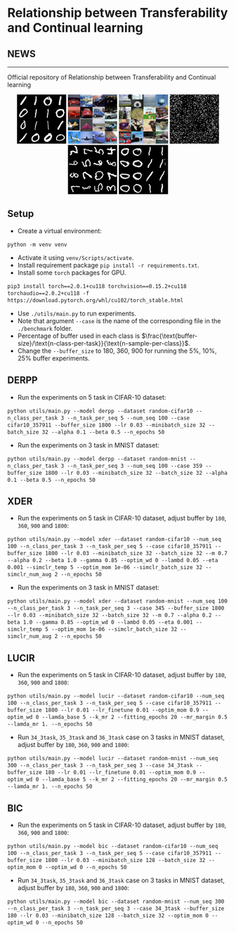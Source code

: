 # Relationship between Transferability and Continual learning

## NEWS

-----------------------------


Official repository of Relationship between Transferability and Continual learning

<p align="center">
  <img width="112" height="112" src="seq_mnist.gif" alt="Sequential MNIST">
  <img width="112" height="112" src="seq_cifar10.gif" alt="Sequential CIFAR-10">
  <img width="112" height="112" src="seq_tinyimg.gif" alt="Sequential TinyImagenet">
  <img width="112" height="112" src="perm_mnist.gif" alt="Permuted MNIST">
  <img width="112" height="112" src="rot_mnist.gif" alt="Rotated MNIST">
  <img width="112" height="112" src="mnist360.gif" alt="MNIST-360">
</p>

## Setup

+ Create a virtual environment:
```
python -m venv venv
```
+ Activate it using `venv/Scripts/activate`.
+ Install requirement package `pip install -r requirements.txt`.
+ Install some `torch` packages for GPU.
```
pip3 install torch==2.0.1+cu118 torchvision==0.15.2+cu118 torchaudio==2.0.2+cu118 -f https://download.pytorch.org/whl/cu102/torch_stable.html
```

+ Use `./utils/main.py` to run experiments.
+ Note that argument `--case` is the name of the corresponding file in the `./benchmark` folder.
+ Percentage of buffer used in each class is $\frac{\text{buffer-size}/\text{n-class-per-task}}{\text{n-sample-per-class}}$.
+ Change the `--buffer_size` to 180, 360, 900 for running the 5%, 10%, 25% buffer experiments.


## DERPP

+ Run the experiments on 5 task in CIFAR-10 dataset:
```
python utils/main.py --model derpp --dataset random-cifar10 --n_class_per_task 3 --n_task_per_seq 5 --num_seq 100 --case cifar10_357911 --buffer_size 1800 --lr 0.03 --minibatch_size 32 --batch_size 32 --alpha 0.1 --beta 0.5 --n_epochs 50
```
+ Run the experiments on 3 task in MNIST dataset:
```
python utils/main.py --model derpp --dataset random-mnist --n_class_per_task 3 --n_task_per_seq 3 --num_seq 100 --case 359 --buffer_size 1800 --lr 0.03 --minibatch_size 32 --batch_size 32 --alpha 0.1 --beta 0.5 --n_epochs 50
```

## XDER

+ Run the experiments on 5 task in CIFAR-10 dataset, adjust buffer by `180`, `360`, `900` and `1800`:
```
python utils/main.py --model xder --dataset random-cifar10 --num_seq 100 --n_class_per_task 3 --n_task_per_seq 5 --case cifar10_357911 --buffer_size 1800 --lr 0.03 --minibatch_size 32 --batch_size 32 --m 0.7 --alpha 0.2 --beta 1.0 --gamma 0.85 --optim_wd 0 --lambd 0.05 --eta 0.001 --simclr_temp 5 --optim_mom 1e-06 --simclr_batch_size 32 --simclr_num_aug 2 --n_epochs 50
```
+ Run the experiments on 3 task in MNIST dataset:
```
python utils/main.py --model xder --dataset random-mnist --num_seq 100 --n_class_per_task 3 --n_task_per_seq 3 --case 345 --buffer_size 1800 --lr 0.03 --minibatch_size 32 --batch_size 32 --m 0.7 --alpha 0.2 --beta 1.0 --gamma 0.85 --optim_wd 0 --lambd 0.05 --eta 0.001 --simclr_temp 5 --optim_mom 1e-06 --simclr_batch_size 32 --simclr_num_aug 2 --n_epochs 50
```

## LUCIR

+ Run the experiments on 5 task in CIFAR-10 dataset, adjust buffer by `180`, `360`, `900` and `1800`:
```
python utils/main.py --model lucir --dataset random-cifar10 --num_seq 100 --n_class_per_task 3 --n_task_per_seq 5 --case cifar10_357911 --buffer_size 1800 --lr 0.01 --lr_finetune 0.01 --optim_mom 0.9 --optim_wd 0 --lamda_base 5 --k_mr 2 --fitting_epochs 20 --mr_margin 0.5 --lamda_mr 1. --n_epochs 50
```

+ Run `34_3task`, `35_3task` and `36_3task` case on 3 tasks in MNIST dataset, adjust buffer by `180`, `360`, `900` and `1800`:
```
python utils/main.py --model lucir --dataset random-mnist --num_seq 300 --n_class_per_task 3 --n_task_per_seq 3 --case 34_3task --buffer_size 180 --lr 0.01 --lr_finetune 0.01 --optim_mom 0.9 --optim_wd 0 --lamda_base 5 --k_mr 2 --fitting_epochs 20 --mr_margin 0.5 --lamda_mr 1. --n_epochs 50
```

## BIC
+ Run the experiments on 5 task in CIFAR-10 dataset, adjust buffer by `180`, `360`, `900` and `1800`:
```
python utils/main.py --model bic --dataset random-cifar10 --num_seq 100 --n_class_per_task 3 --n_task_per_seq 5 --case cifar10_357911 --buffer_size 1800 --lr 0.03 --minibatch_size 128 --batch_size 32 --optim_mom 0 --optim_wd 0 --n_epochs 50
```

+ Run `34_3task`, `35_3task` and `36_3task` case on 3 tasks in MNIST dataset, adjust buffer by `180`, `360`, `900` and `1800`:
```
python utils/main.py --model bic --dataset random-mnist --num_seq 300 --n_class_per_task 3 --n_task_per_seq 3 --case 34_3task --buffer_size 180 --lr 0.03 --minibatch_size 128 --batch_size 32 --optim_mom 0 --optim_wd 0 --n_epochs 50
```
